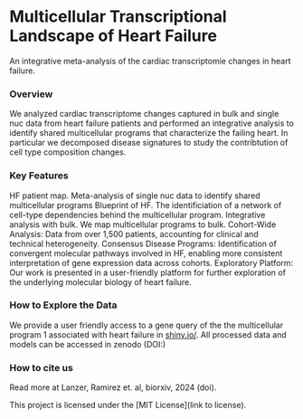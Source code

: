 # Multicellular Transcriptional Landscape of Heart Failure
An integrative meta-analysis of the cardiac transcriptomie changes in heart failure. 

### Overview
We analyzed cardiac transcriptome changes captured in bulk and single nuc data from heart failure patients and performed an integrative analysis to identify shared multicellular programs that characterize the failing heart. 
In particular we decomposed disease signatures to study the contribtution of cell type composition changes. 


### Key Features
HF patient map. Meta-analysis of single nuc data to identify shared multicellular programs
Blueprint of HF. The identificiation of a network of cell-type dependencies behind the multicellular program.
Integrative analysis with bulk. We map multicellular programs to bulk. 
Cohort-Wide Analysis: Data from over 1,500 patients, accounting for clinical and technical heterogeneity.
Consensus Disease Programs: Identification of convergent molecular pathways involved in HF, enabling more consistent interpretation of gene expression data across cohorts.
Exploratory Platform: Our work is presented in a user-friendly platform for further exploration of the underlying molecular biology of heart failure.


### How to Explore the Data
We provide a user friendly access to a gene query of the the multicellular program 1 associated with heart failure in [shiny.io/](https://saezlab.shinyapps.io/reheat2/). All processed data and models can be accessed in zenodo (DOI:)

### How to cite us
Read more at Lanzer, Ramirez et. al, biorxiv, 2024 (doi). 


This project is licensed under the [MIT License](link to license).
